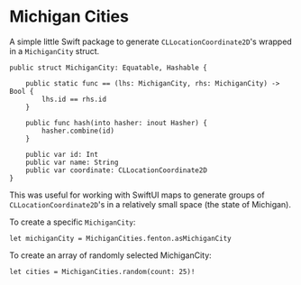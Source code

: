 # Michigan Cities

A simple little Swift package to generate `CLLocationCoordinate2D`'s wrapped in a `MichiganCity` struct.

```
public struct MichiganCity: Equatable, Hashable {

    public static func == (lhs: MichiganCity, rhs: MichiganCity) -> Bool {
        lhs.id == rhs.id
    }

    public func hash(into hasher: inout Hasher) {
        hasher.combine(id)
    }

    public var id: Int
    public var name: String
    public var coordinate: CLLocationCoordinate2D
}
```

This was useful for working with SwiftUI maps to generate groups of `CLLocationCoordinate2D`'s in a relatively small space (the state of Michigan).

To create a specific `MichiganCity`:

```
let michiganCity = MichiganCities.fenton.asMichiganCity
```

To create an array of randomly selected MichiganCity:

```
let cities = MichiganCities.random(count: 25)!
```
